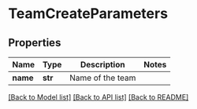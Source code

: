 # TeamCreateParameters

## Properties
Name | Type | Description | Notes
------------ | ------------- | ------------- | -------------
**name** | **str** | Name of the team | 

[[Back to Model list]](../README.md#documentation-for-models) [[Back to API list]](../README.md#documentation-for-api-endpoints) [[Back to README]](../README.md)


